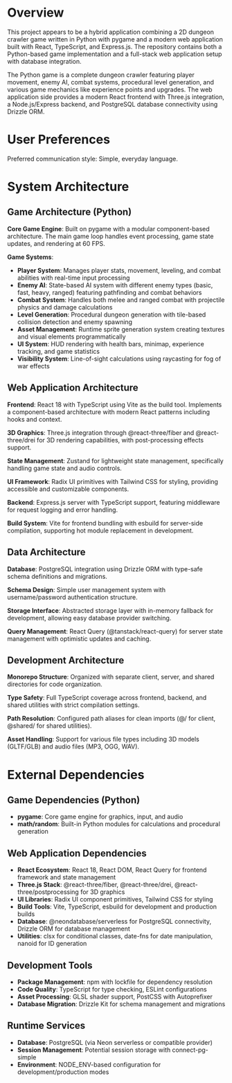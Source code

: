 # Overview

This project appears to be a hybrid application combining a 2D dungeon crawler game written in Python with pygame and a modern web application built with React, TypeScript, and Express.js. The repository contains both a Python-based game implementation and a full-stack web application setup with database integration.

The Python game is a complete dungeon crawler featuring player movement, enemy AI, combat systems, procedural level generation, and various game mechanics like experience points and upgrades. The web application side provides a modern React frontend with Three.js integration, a Node.js/Express backend, and PostgreSQL database connectivity using Drizzle ORM.

# User Preferences

Preferred communication style: Simple, everyday language.

# System Architecture

## Game Architecture (Python)

**Core Game Engine**: Built on pygame with a modular component-based architecture. The main game loop handles event processing, game state updates, and rendering at 60 FPS.

**Game Systems**:
- **Player System**: Manages player stats, movement, leveling, and combat abilities with real-time input processing
- **Enemy AI**: State-based AI system with different enemy types (basic, fast, heavy, ranged) featuring pathfinding and combat behaviors
- **Combat System**: Handles both melee and ranged combat with projectile physics and damage calculations
- **Level Generation**: Procedural dungeon generation with tile-based collision detection and enemy spawning
- **Asset Management**: Runtime sprite generation system creating textures and visual elements programmatically
- **UI System**: HUD rendering with health bars, minimap, experience tracking, and game statistics
- **Visibility System**: Line-of-sight calculations using raycasting for fog of war effects

## Web Application Architecture

**Frontend**: React 18 with TypeScript using Vite as the build tool. Implements a component-based architecture with modern React patterns including hooks and context.

**3D Graphics**: Three.js integration through @react-three/fiber and @react-three/drei for 3D rendering capabilities, with post-processing effects support.

**State Management**: Zustand for lightweight state management, specifically handling game state and audio controls.

**UI Framework**: Radix UI primitives with Tailwind CSS for styling, providing accessible and customizable components.

**Backend**: Express.js server with TypeScript support, featuring middleware for request logging and error handling.

**Build System**: Vite for frontend bundling with esbuild for server-side compilation, supporting hot module replacement in development.

## Data Architecture

**Database**: PostgreSQL integration using Drizzle ORM with type-safe schema definitions and migrations.

**Schema Design**: Simple user management system with username/password authentication structure.

**Storage Interface**: Abstracted storage layer with in-memory fallback for development, allowing easy database provider switching.

**Query Management**: React Query (@tanstack/react-query) for server state management with optimistic updates and caching.

## Development Architecture

**Monorepo Structure**: Organized with separate client, server, and shared directories for code organization.

**Type Safety**: Full TypeScript coverage across frontend, backend, and shared utilities with strict compilation settings.

**Path Resolution**: Configured path aliases for clean imports (@/ for client, @shared/ for shared utilities).

**Asset Handling**: Support for various file types including 3D models (GLTF/GLB) and audio files (MP3, OGG, WAV).

# External Dependencies

## Game Dependencies (Python)
- **pygame**: Core game engine for graphics, input, and audio
- **math/random**: Built-in Python modules for calculations and procedural generation

## Web Application Dependencies
- **React Ecosystem**: React 18, React DOM, React Query for frontend framework and state management
- **Three.js Stack**: @react-three/fiber, @react-three/drei, @react-three/postprocessing for 3D graphics
- **UI Libraries**: Radix UI component primitives, Tailwind CSS for styling
- **Build Tools**: Vite, TypeScript, esbuild for development and production builds
- **Database**: @neondatabase/serverless for PostgreSQL connectivity, Drizzle ORM for database management
- **Utilities**: clsx for conditional classes, date-fns for date manipulation, nanoid for ID generation

## Development Tools
- **Package Management**: npm with lockfile for dependency resolution
- **Code Quality**: TypeScript for type checking, ESLint configurations
- **Asset Processing**: GLSL shader support, PostCSS with Autoprefixer
- **Database Migration**: Drizzle Kit for schema management and migrations

## Runtime Services
- **Database**: PostgreSQL (via Neon serverless or compatible provider)
- **Session Management**: Potential session storage with connect-pg-simple
- **Environment**: NODE_ENV-based configuration for development/production modes